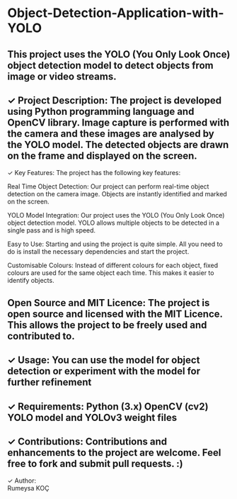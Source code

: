 # Object-Detection-Application-with-YOLO 
This project uses the YOLO (You Only Look Once) object detection model to detect objects from image or video streams.
--------------------------------------------------------------------------------------------------
✓ Project Description: 
The project is developed using Python programming language and OpenCV library. 
Image capture is performed with the camera and these images are analysed by the YOLO model. 
The detected objects are drawn on the frame and displayed on the screen. 
--------------------------------------------------------------------------------------------------
✓ Key Features: 
The project has the following key features:

Real Time Object Detection: Our project can perform real-time object detection on the camera image. Objects are instantly identified and marked on the screen.

YOLO Model Integration: Our project uses the YOLO (You Only Look Once) object detection model. YOLO allows multiple objects to be detected in a single pass and is high speed.

Easy to Use: Starting and using the project is quite simple. All you need to do is install the necessary dependencies and start the project.

Customisable Colours: Instead of different colours for each object, fixed colours are used for the same object each time. This makes it easier to identify objects.

Open Source and MIT Licence: The project is open source and licensed with the MIT Licence. This allows the project to be freely used and contributed to.
--------------------------------------------------------------------------------------------------
✓ Usage: 
You can use the model for object detection or experiment with the model for further refinement 
--------------------------------------------------------------------------------------------------
✓ Requirements: 
Python (3.x)
OpenCV (cv2)
YOLO model and YOLOv3 weight files
--------------------------------------------------------------------------------------------------
✓ Contributions: 
Contributions and enhancements to the project are welcome. Feel free to fork and submit pull requests. :)
--------------------------------------------------------------------------------------------------
✓ Author:  
Rumeysa KOÇ
